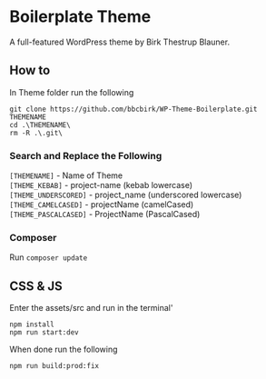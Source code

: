 Boilerplate Theme
=============

A full-featured WordPress theme by Birk Thestrup Blauner.

## How to

In Theme folder run the following

`git clone https://github.com/bbcbirk/WP-Theme-Boilerplate.git THEMENAME`  
`cd .\THEMENAME\`  
`rm -R .\.git\`  

### Search and Replace the Following

`[THEMENAME]` - Name of Theme  
`[THEME_KEBAB]` - project-name (kebab lowercase)  
`[THEME_UNDERSCORED]` - project_name (underscored lowercase)  
`[THEME_CAMELCASED]` - projectName (camelCased)  
`[THEME_PASCALCASED]` - ProjectName (PascalCased)  

### Composer

Run `composer update`

## CSS & JS

Enter the assets/src and run in the terminal'

`npm install`  
`npm run start:dev`

When done run the following

`npm run build:prod:fix`

